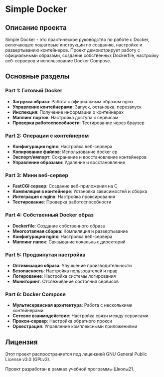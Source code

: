 # Simple Docker

## Описание проекта

Simple Docker - это практическое руководство по работе с Docker, включающее пошаговые инструкции по созданию, настройке и развертыванию контейнеров. Проект демонстрирует работу с официальными образами, создание собственных Dockerfile, настройку веб-серверов и использование Docker Compose.

## Основные разделы

### Part 1: Готовый Docker
- **Загрузка образа**: Работа с официальным образом nginx
- **Управление контейнерами**: Запуск, остановка, перезапуск
- **Инспекция**: Получение информации о контейнерах
- **Маппинг портов**: Настройка доступа к сервисам
- **Проверка работоспособности**: Тестирование через браузер

### Part 2: Операции с контейнером
- **Конфигурация nginx**: Настройка веб-сервера
- **Копирование файлов**: Использование docker cp
- **Экспорт/импорт**: Сохранение и восстановление контейнеров
- **Управление образами**: Удаление и восстановление

### Part 3: Мини веб-сервер
- **FastCGI сервер**: Создание веб-приложения на C
- **Компиляция в контейнере**: Установка зависимостей и сборка
- **Интеграция с nginx**: Настройка проксирования
- **Тестирование**: Проверка работоспособности

### Part 4: Собственный Docker образ
- **Dockerfile**: Создание собственного образа
- **Многоэтапная сборка**: Компиляция и развертывание
- **Конфигурация nginx**: Настройка веб-сервера
- **Маппинг папок**: Связывание локальных директорий

### Part 5: Продвинутая настройка
- **Оптимизация образа**: Улучшение производительности
- **Безопасность**: Настройка пользователей и прав
- **Логирование**: Настройка системы логирования
- **Мониторинг**: Отслеживание состояния сервисов

### Part 6: Docker Compose
- **Мультисервисная архитектура**: Работа с несколькими контейнерами
- **Сетевое взаимодействие**: Настройка связи между сервисами
- **Прокси-сервер**: Настройка обратного прокси
- **Оркестрация**: Управление комплексными приложениями

## Лицензия

Этот проект распространяется под лицензией GNU General Public License v3.0 (GPLv3).

Проект разработан в рамках учебной программы Школы21. 